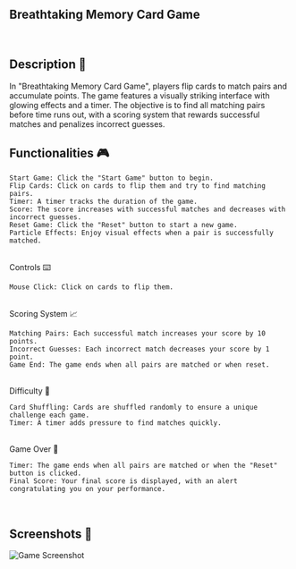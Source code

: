 ## Breathtaking Memory Card Game
<br>

## Description 📃

In "Breathtaking Memory Card Game", players flip cards to match pairs and accumulate points. The game features a visually striking interface with glowing effects and a timer. The objective is to find all matching pairs before time runs out, with a scoring system that rewards successful matches and penalizes incorrect guesses.
<br>

## Functionalities 🎮

    Start Game: Click the "Start Game" button to begin.
    Flip Cards: Click on cards to flip them and try to find matching pairs.
    Timer: A timer tracks the duration of the game.
    Score: The score increases with successful matches and decreases with incorrect guesses.
    Reset Game: Click the "Reset" button to start a new game.
    Particle Effects: Enjoy visual effects when a pair is successfully matched.

<br>
Controls ⌨️

    Mouse Click: Click on cards to flip them.

<br>
Scoring System 📈

    Matching Pairs: Each successful match increases your score by 10 points.
    Incorrect Guesses: Each incorrect match decreases your score by 1 point.
    Game End: The game ends when all pairs are matched or when reset.

<br>
Difficulty 🚀

    Card Shuffling: Cards are shuffled randomly to ensure a unique challenge each game.
    Timer: A timer adds pressure to find matches quickly.

<br>
Game Over 🏁

    Timer: The game ends when all pairs are matched or when the "Reset" button is clicked.
    Final Score: Your final score is displayed, with an alert congratulating you on your performance.

<br>

## **Screenshots 📸**

![Game Screenshot](![image](https://github.com/user-attachments/assets/58414edc-f1f4-4366-b109-4ca5892ddf4c)
)
